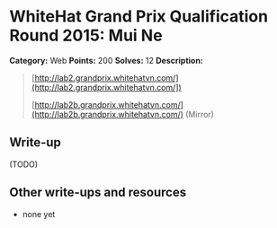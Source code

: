 # WhiteHat Grand Prix Qualification Round 2015: Mui Ne

**Category:** Web
**Points:** 200
**Solves:** 12
**Description:**

> [http://lab2.grandprix.whitehatvn.com/](http://lab2.grandprix.whitehatvn.com/])
> 
> [http://lab2b.grandprix.whitehatvn.com/](http://lab2b.grandprix.whitehatvn.com/) (Mirror)


## Write-up

(TODO)

## Other write-ups and resources

* none yet
